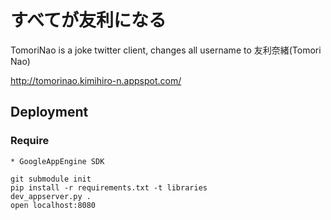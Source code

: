 # すべてが友利になる
TomoriNao is a joke twitter client, changes all username to 友利奈緒(Tomori Nao)

http://tomorinao.kimihiro-n.appspot.com/

## Deployment

### Require
    * GoogleAppEngine SDK

```
git submodule init
pip install -r requirements.txt -t libraries
dev_appserver.py .
open localhost:8080
```
